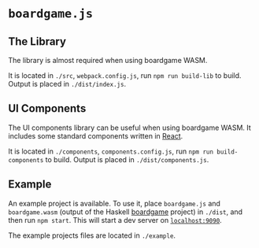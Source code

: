 # `boardgame.js`

## The Library

The library is almost required when using boardgame WASM.

It is located in `./src`, `webpack.config.js`, run `npm run build-lib` to build.
Output is placed in `./dist/index.js`.

## UI Components

The UI components library can be useful when using boardgame WASM. It includes
some standard components written in [React](https://reactjs.org/).

It is located in `./components`, `components.config.js`, run
`npm run build-components` to build. Output is placed in `./dist/components.js`.

## Example

An example project is available. To use it, place `boardgame.js` and
`boardgame.wasm` (output of the Haskell [boardgame](https://github.com/Boardgame-DSL/boardgame)
project) in `./dist`, and then run `npm start`. This will start a dev server on
[`localhost:9090`](http://localhost:9090/).

The example projects files are located in `./example`.

